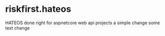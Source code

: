 # riskfirst.hateos
HATEOS done right for aspnetcore web api projects
a simple change
some test change
